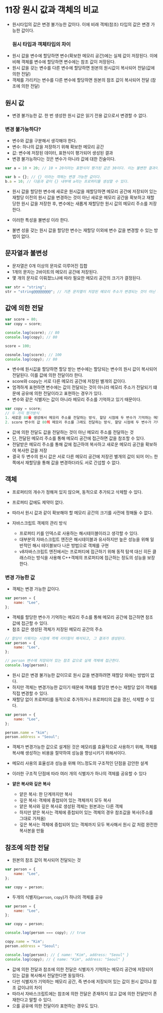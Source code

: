 # 11장 원시 값과 객체의 비교

- 원시타입의 값은 변경 불가능한 값이다. 이에 비래 객체(참조) 타입의 값은 변경 가능한 값이다.
  ### 원시 타입과 객체타입의 차이
- 원시 값을 변수에 할당하면 변수(확보한 메모리 공간)에는 실제 값이 저장된다. 이에 비해 객체를 변수에 할당하면 변수에는 참조 값이 저장된다.
- 원시 값을 갖는 변수를 다른 변수에 할당하면 원본의 원시값이 복사되어 전달(값에 의한 전달)
- 객체를 가리키는 변수를 다른 변수에 할당하면 원본의 참조 값이 복사되어 전달 (참조에 의한 전달)

## 원시 값

- 변경 불가능한 값. 한 번 생성한 원시 값은 읽기 전용 값으로서 변경할 수 없다.

### 변경 불가능하다?

- 변수와 값을 구분해서 생각해야 한다.
- 변수: 하나의 값을 저장하기 위해 확보한 메모리 공간
- 값: 변수에 저장된 데이터, 표현식이 평가되어 생성된 결과
- 변경 불가능하다는 것은 변수가 아니라 값에 대한 진술이다.

```jsx
var a = 10 + 20; // 10 + 20이라는 표현식이 평가된 값은 30이다. 이는 불변한 결과이다.

var b = {}; // {} 이라는 객체는 변경 가능한 값이다.
b.a = 10; // 다음과 같이 {} 내부에 a라는 프로퍼티를 생성할 수 있다.
```

- 원시 값을 할당한 변수에 새로운 원시값을 재할당하면 메모리 공간에 저장되어 있는 재할당 이전의 원시 값을 변경하는 것이 아닌 새로운 메모리 공간을 확보하고 재할당한 원시 값을 저장한 후, 변수에는 새롭게 재할당한 원시 값의 메모리 주소를 저장한다.

- 이러한 특성을 불변성 이라 한다.
- 불변 성을 갖는 원시 값을 할당한 변수는 재할당 이외에 변수 값을 변경할 수 있는 방법이 없다.

## 문자열과 불변성

- 문자열은 0개 이상의 문자로 이루어진 집합
- 1개의 문자는 2바이트의 메모리 공간에 저장된다.
- 몇 개의 문자로 이뤄졌느냐에 따라 필요한 메모리 공간의 크기가 결정된다.

```jsx
var str = "string";
str = "string@@@@@@@@"; // 기존 문자열이 저장된 메모리 주소가 변경되는 것이 아닌 새로운 메모리 주소가 할당되기 때문에 문제가 발생하지 않는다.
```

## 값에 의한 전달

```jsx
var score = 80;
var copy = score;

console.log(score); // 80
console.log(copy); // 80

score = 100;

cosnole.log(score); // 100
console.log(copy); // 80
```

- 변수에 원시값을 할당하면 할당 받는 변수에는 할당되는 변수의 원시 값이 복사되어 전달된다. 이를 값에 의한 전달이라 한다.
- score와 copy는 서로 다른 메모리 공간에 저장된 별개의 값이다.
- 엄격하게 표현하면 변수에는 값이 전달되는 것이 아니라 메모리 주소가 전달되기 떄문에 공유에 의한 전달이라고 표현하는 경우가 있다.
- 변수와 같은 식별자는 값이 아니라 메모리 주소를 기억하고 있기 때문이다.

```jsx
var copy = score;
// 두 가지 평가방식
1. 새로운 80을 생성해서 메모리 주소를 전달하는 방식, 할당 시점에 두 변수가 기억하는 메모리 주소가 다름
2. score 변수의 값 80의 메모리 주소를 그래도 전달하는 방식, 할당 시점에 두 변수가 기억하는 메모리 주소가 같음
```

- 값에 의한 전달도 값을 전달하는 것이 아닌 메모리 주소를 전달하는 것
- 단, 전달된 메모리 주소를 통해 메모리 공간에 접근하면 값을 참조할 수 있다.
- 전달받은 메모리 주소를 통해 값에 접근하여 복사하고 새로운 메모리 공간을 확보하여 복사한 값을 저장
- 결국 두 변수의 원시 값은 서로 다른 메모리 공간에 저장괸 별개의 값이 되어 어느 한쪽에서 재할당을 통해 값을 변경하더라도 서로 간섭할 수 없다.

## 객체

- 프로퍼티의 개수가 정해져 있지 않으며, 동적으로 추가되고 삭제할 수 있다.
- 프로퍼티 값에도 제약이 없다.
- 따라서 원시 값과 같이 확보해야 할 메모리 공간의 크기를 사전에 정해둘 수 없다.

- 자바스크립트 객체의 관리 방식
  - 프로퍼티 키를 인덱스로 사용하는 해시테이블이라고 생각할 수 있다.
  - 대부분의 자바스크립트 엔진은 해시테이블과 유사하지만 높은 성능을 위해 일반적인 해시 테이블보다 나은 방법으로 객체를 구현
  - v8자바스크립트 엔진에서는 프로퍼티에 접근하기 위해 동적 탐색 대신 히든 클래스라는 방식을 사용해 C++객체의 프로퍼티에 접근하는 정도의 성능을 보장한다.

### 변경 가능한 값

- 객체는 변경 가능한 값이다.

```jsx
var person = {
	name: "Lee",
};
```

- 객체를 할당한 변수가 기억하는 메모리 주소를 통해 메모리 공간에 접근하면 참조 값에 접근할 수 있다.
- 참조 값은 생성된 객체가 저장된 메모리 공간의 주소

```js
// 할당이 이뤄지는 시점에 객체 리터럴이 해석되고, 그 결과가 생성된다.
var person = {
	name: "Lee",
};

// person 변수에 저장되어 있는 참조 값으로 실제 객체에 접근한다.
console.log(person);
```

- 원시 값은 변경 불가능한 값이므로 원시 값을 변경하려면 재할당 외에는 방법이 없다.
- 하지만 객체는 변경가능한 값이기 때문에 객체를 할당한 변수는 재할당 없이 객체를 직접 변경할 수 있다.
- 재할당 없이 프로퍼티를 동적으로 추가하거나 프로퍼티의 값을 갱신, 삭제할 수 있다.

```js
var person = {
	name: "Lee",
};

person.name = "kim";
person.address = "Seoul";
```

- 객체가 변경가능한 값으로 설계된 것은 메모리를 효율적으로 사용하기 위해, 객체를 복사해 생성하는 비용을 절약하여 성능을 향상시키기 위해서이다.
- 메모리 사용의 효율성과 성능을 위해 어느정도의 구조적인 단점을 감안한 설계
- 이러한 구조적 단점에 따라 여러 개의 식별자가 하나의 객체를 공유할 수 있다

- **얕은 복사와 깊은 복사**
  - 얕은 복사: 한 단계까지만 복사
  - 깊은 복사: 객체에 중첩되어 있는 객체까지 모두 복사
  - 얕은 복사와 깊은 복사로 생성된 객체는 원본과는 다른 객체
  - 하지만 얕은 복사는 객체에 중첩되어 있는 객체의 경우 참조값을 복사(주소를 그대로 가져옴)
  - 깊은 복사는 객체에 중첩되어 있는 객체까지 모두 복사해서 원시 값 처럼 완전한 복사본을 만듦

## 참조에 의한 전달

- 원본의 참조 값이 복사되어 전달되는 것

```jsx
var person = {
	name: "Lee",
};

var copy = person;
```

- 두개의 식별자(`person`, `copy`)가 하나의 객체를 공유

```jsx
var person = {
	name: "Lee",
};

var copy = person;

console.log(person === copy); // true

copy.name = "Kim";
person.address = "Seoul";

console.log(person); // { name: "Kim", address: "Seoul" }
console.log(copy); // { name: "Kim", address: "Seoul" }
```

- 값에 의한 전달과 참조에 의한 전달은 식별자가 기억하는 메모리 공간에 저장되어 있는 값을 복사해서 전달한다면 동일하다.
- 다만 식별자가 기억하는 메모리 공간, 즉 변수에 저장되어 있는 값이 원시 값이냐 참조 값이냐의 차이
- 따라서 자바스크립트에는 참조에 의한 전달은 존재하지 않고 값에 의한 전달만이 존재한다고 말할 수 있다.
- 으를 공유에 의한 전달이라 표현하는 경우도 있다.
